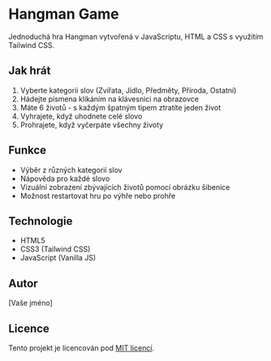 # Hangman Game

Jednoduchá hra Hangman vytvořená v JavaScriptu, HTML a CSS s využitím Tailwind CSS.

## Jak hrát

1. Vyberte kategorii slov (Zvířata, Jídlo, Předměty, Příroda, Ostatní)
2. Hádejte písmena klikáním na klávesnici na obrazovce
3. Máte 6 životů - s každým špatným tipem ztratíte jeden život
4. Vyhrajete, když uhodnete celé slovo
5. Prohrajete, když vyčerpáte všechny životy

## Funkce

- Výběr z různých kategorií slov
- Nápověda pro každé slovo
- Vizuální zobrazení zbývajících životů pomocí obrázku šibenice
- Možnost restartovat hru po výhře nebo prohře

## Technologie

- HTML5
- CSS3 (Tailwind CSS)
- JavaScript (Vanilla JS)

## Autor

[Vaše jméno]

## Licence

Tento projekt je licencován pod [MIT licencí](LICENSE).
